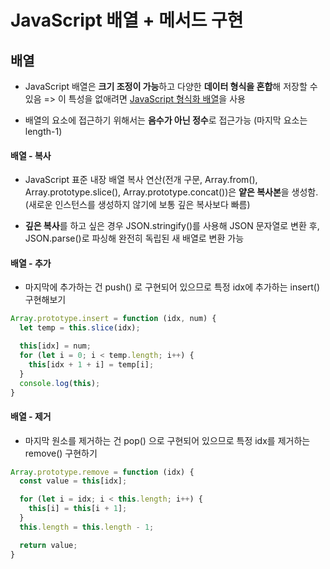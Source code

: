 # JavaScript 배열 + 메서드 구현

## 배열

- JavaScript 배열은 **크기 조정이 가능**하고 다양한 **데이터 형식을 혼합**해 저장할 수 있음 => 이 특성을 없애려면 [JavaScript 형식화 배열](https://developer.mozilla.org/ko/docs/Web/JavaScript/Guide/Typed_arrays)을 사용

- 배열의 요소에 접근하기 위해서는 **음수가 아닌 정수**로 접근가능 (마지막 요소는 length-1)

#### 배열 - 복사

- JavaScript 표준 내장 배열 복사 연산(전개 구문, Array.from(), Array.prototype.slice(), Array.prototype.concat())은 **얕은 복사본**을 생성함. (새로운 인스턴스를 생성하지 않기에 보통 깊은 복사보다 빠름)

- **깊은 복사**를 하고 싶은 경우 JSON.stringify()를 사용해 JSON 문자열로 변환 후, JSON.parse()로 파싱해 완전히 독립된 새 배열로 변환 가능

#### 배열 - 추가

- 마지막에 추가하는 건 push() 로 구현되어 있으므로 특정 idx에 추가하는 insert() 구현해보기

```js
Array.prototype.insert = function (idx, num) {
  let temp = this.slice(idx);

  this[idx] = num;
  for (let i = 0; i < temp.length; i++) {
    this[idx + 1 + i] = temp[i];
  }
  console.log(this);
}
```

#### 배열 - 제거

- 마지막 원소를 제거하는 건 pop() 으로 구현되어 있으므로 특정 idx를 제거하는 remove() 구현하기

```js
Array.prototype.remove = function (idx) {
  const value = this[idx];

  for (let i = idx; i < this.length; i++) {
    this[i] = this[i + 1];
  }
  this.length = this.length - 1;

  return value;
}
```
